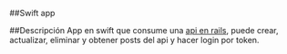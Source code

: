##Swift app

##Descripción
App en swift que consume una [api en rails](https://github.com/vincent1bt/rails-api), puede crear, actualizar, eliminar y obtener posts del api y hacer login por token.

